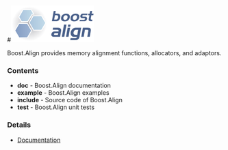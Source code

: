 #![Boost.Align](logo/align.png)

Boost.Align provides memory alignment functions, allocators, and adaptors.

### Contents

* **doc** - Boost.Align documentation
* **example** - Boost.Align examples
* **include** - Source code of Boost.Align
* **test** - Boost.Align unit tests

### Details

* [Documentation](http://boost.org/libs/align)
